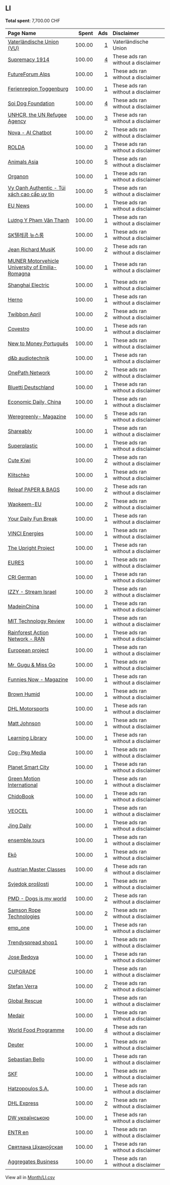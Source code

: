 ## LI
**Total spent**: 7,700.00 CHF

|Page Name|Spent|Ads|Disclaimer|
|:---|---:|---:|:---|
|[Vaterländische Union (VU)](https://www.facebook.com/386589190940)|100.00|[1](https://www.facebook.com/ads/library/?active_status=all&ad_type=political_and_issue_ads&country=LI&view_all_page_id=386589190940&search_type=page&media_type=all)|Vaterländische Union|
|[Supremacy 1914](https://www.facebook.com/200480966638039)|100.00|[4](https://www.facebook.com/ads/library/?active_status=all&ad_type=political_and_issue_ads&country=LI&view_all_page_id=200480966638039&search_type=page&media_type=all)|These ads ran without a disclaimer|
|[FutureForum Alps](https://www.facebook.com/111526801918998)|100.00|[1](https://www.facebook.com/ads/library/?active_status=all&ad_type=political_and_issue_ads&country=LI&view_all_page_id=111526801918998&search_type=page&media_type=all)|These ads ran without a disclaimer|
|[Ferienregion Toggenburg](https://www.facebook.com/272968897162)|100.00|[1](https://www.facebook.com/ads/library/?active_status=all&ad_type=political_and_issue_ads&country=LI&view_all_page_id=272968897162&search_type=page&media_type=all)|These ads ran without a disclaimer|
|[Soi Dog Foundation](https://www.facebook.com/108625789179165)|100.00|[4](https://www.facebook.com/ads/library/?active_status=all&ad_type=political_and_issue_ads&country=LI&view_all_page_id=108625789179165&search_type=page&media_type=all)|These ads ran without a disclaimer|
|[UNHCR, the UN Refugee Agency](https://www.facebook.com/13204463437)|100.00|[3](https://www.facebook.com/ads/library/?active_status=all&ad_type=political_and_issue_ads&country=LI&view_all_page_id=13204463437&search_type=page&media_type=all)|These ads ran without a disclaimer|
|[Nova - AI Chatbot](https://www.facebook.com/106348682400630)|100.00|[2](https://www.facebook.com/ads/library/?active_status=all&ad_type=political_and_issue_ads&country=LI&view_all_page_id=106348682400630&search_type=page&media_type=all)|These ads ran without a disclaimer|
|[ROLDA](https://www.facebook.com/98673036962)|100.00|[3](https://www.facebook.com/ads/library/?active_status=all&ad_type=political_and_issue_ads&country=LI&view_all_page_id=98673036962&search_type=page&media_type=all)|These ads ran without a disclaimer|
|[Animals Asia](https://www.facebook.com/7783116506)|100.00|[5](https://www.facebook.com/ads/library/?active_status=all&ad_type=political_and_issue_ads&country=LI&view_all_page_id=7783116506&search_type=page&media_type=all)|These ads ran without a disclaimer|
|[Organon](https://www.facebook.com/102251318064432)|100.00|[1](https://www.facebook.com/ads/library/?active_status=all&ad_type=political_and_issue_ads&country=LI&view_all_page_id=102251318064432&search_type=page&media_type=all)|These ads ran without a disclaimer|
|[Vy Oanh Authentic - Túi xách cao cấp uy tín](https://www.facebook.com/107237888124833)|100.00|[5](https://www.facebook.com/ads/library/?active_status=all&ad_type=political_and_issue_ads&country=LI&view_all_page_id=107237888124833&search_type=page&media_type=all)|These ads ran without a disclaimer|
|[EU News](https://www.facebook.com/120540077612261)|100.00|[1](https://www.facebook.com/ads/library/?active_status=all&ad_type=political_and_issue_ads&country=LI&view_all_page_id=120540077612261&search_type=page&media_type=all)|These ads ran without a disclaimer|
|[Lương Y Phạm Văn Thanh](https://www.facebook.com/102252525898596)|100.00|[1](https://www.facebook.com/ads/library/?active_status=all&ad_type=political_and_issue_ads&country=LI&view_all_page_id=102252525898596&search_type=page&media_type=all)|These ads ran without a disclaimer|
|[SK텔레콤 뉴스룸](https://www.facebook.com/101653285444113)|100.00|[1](https://www.facebook.com/ads/library/?active_status=all&ad_type=political_and_issue_ads&country=LI&view_all_page_id=101653285444113&search_type=page&media_type=all)|These ads ran without a disclaimer|
|[Jean Richard MusiK](https://www.facebook.com/333293986861604)|100.00|[2](https://www.facebook.com/ads/library/?active_status=all&ad_type=political_and_issue_ads&country=LI&view_all_page_id=333293986861604&search_type=page&media_type=all)|These ads ran without a disclaimer|
|[MUNER Motorvehicle University of Emilia-Romagna](https://www.facebook.com/1249630708423717)|100.00|[1](https://www.facebook.com/ads/library/?active_status=all&ad_type=political_and_issue_ads&country=LI&view_all_page_id=1249630708423717&search_type=page&media_type=all)|These ads ran without a disclaimer|
|[Shanghai Electric](https://www.facebook.com/102415047928145)|100.00|[1](https://www.facebook.com/ads/library/?active_status=all&ad_type=political_and_issue_ads&country=LI&view_all_page_id=102415047928145&search_type=page&media_type=all)|These ads ran without a disclaimer|
|[Herno](https://www.facebook.com/139235326093086)|100.00|[1](https://www.facebook.com/ads/library/?active_status=all&ad_type=political_and_issue_ads&country=LI&view_all_page_id=139235326093086&search_type=page&media_type=all)|These ads ran without a disclaimer|
|[Twibbon April](https://www.facebook.com/110980888642151)|100.00|[2](https://www.facebook.com/ads/library/?active_status=all&ad_type=political_and_issue_ads&country=LI&view_all_page_id=110980888642151&search_type=page&media_type=all)|These ads ran without a disclaimer|
|[Covestro](https://www.facebook.com/150793518281117)|100.00|[1](https://www.facebook.com/ads/library/?active_status=all&ad_type=political_and_issue_ads&country=LI&view_all_page_id=150793518281117&search_type=page&media_type=all)|These ads ran without a disclaimer|
|[New to Money Português](https://www.facebook.com/105743361735500)|100.00|[1](https://www.facebook.com/ads/library/?active_status=all&ad_type=political_and_issue_ads&country=LI&view_all_page_id=105743361735500&search_type=page&media_type=all)|These ads ran without a disclaimer|
|[d&b audiotechnik](https://www.facebook.com/548577435509026)|100.00|[1](https://www.facebook.com/ads/library/?active_status=all&ad_type=political_and_issue_ads&country=LI&view_all_page_id=548577435509026&search_type=page&media_type=all)|These ads ran without a disclaimer|
|[OnePath Network](https://www.facebook.com/771462172882741)|100.00|[2](https://www.facebook.com/ads/library/?active_status=all&ad_type=political_and_issue_ads&country=LI&view_all_page_id=771462172882741&search_type=page&media_type=all)|These ads ran without a disclaimer|
|[Bluetti Deutschland](https://www.facebook.com/101106662115671)|100.00|[1](https://www.facebook.com/ads/library/?active_status=all&ad_type=political_and_issue_ads&country=LI&view_all_page_id=101106662115671&search_type=page&media_type=all)|These ads ran without a disclaimer|
|[Economic Daily, China](https://www.facebook.com/112757083778788)|100.00|[1](https://www.facebook.com/ads/library/?active_status=all&ad_type=political_and_issue_ads&country=LI&view_all_page_id=112757083778788&search_type=page&media_type=all)|These ads ran without a disclaimer|
|[Weregreenly- Magazine](https://www.facebook.com/100374392742057)|100.00|[5](https://www.facebook.com/ads/library/?active_status=all&ad_type=political_and_issue_ads&country=LI&view_all_page_id=100374392742057&search_type=page&media_type=all)|These ads ran without a disclaimer|
|[Shareably](https://www.facebook.com/1556259461269806)|100.00|[1](https://www.facebook.com/ads/library/?active_status=all&ad_type=political_and_issue_ads&country=LI&view_all_page_id=1556259461269806&search_type=page&media_type=all)|These ads ran without a disclaimer|
|[Superplastic](https://www.facebook.com/154680184946903)|100.00|[1](https://www.facebook.com/ads/library/?active_status=all&ad_type=political_and_issue_ads&country=LI&view_all_page_id=154680184946903&search_type=page&media_type=all)|These ads ran without a disclaimer|
|[Cute Kiwi](https://www.facebook.com/110463704610731)|100.00|[2](https://www.facebook.com/ads/library/?active_status=all&ad_type=political_and_issue_ads&country=LI&view_all_page_id=110463704610731&search_type=page&media_type=all)|These ads ran without a disclaimer|
|[Klitschko](https://www.facebook.com/285530825204)|100.00|[1](https://www.facebook.com/ads/library/?active_status=all&ad_type=political_and_issue_ads&country=LI&view_all_page_id=285530825204&search_type=page&media_type=all)|These ads ran without a disclaimer|
|[Releaf PAPER & BAGS](https://www.facebook.com/101315848087098)|100.00|[2](https://www.facebook.com/ads/library/?active_status=all&ad_type=political_and_issue_ads&country=LI&view_all_page_id=101315848087098&search_type=page&media_type=all)|These ads ran without a disclaimer|
|[Waokeem-EU](https://www.facebook.com/100689636310150)|100.00|[2](https://www.facebook.com/ads/library/?active_status=all&ad_type=political_and_issue_ads&country=LI&view_all_page_id=100689636310150&search_type=page&media_type=all)|These ads ran without a disclaimer|
|[Your Daily Fun Break](https://www.facebook.com/104593458269168)|100.00|[1](https://www.facebook.com/ads/library/?active_status=all&ad_type=political_and_issue_ads&country=LI&view_all_page_id=104593458269168&search_type=page&media_type=all)|These ads ran without a disclaimer|
|[VINCI Energies](https://www.facebook.com/286094071469577)|100.00|[1](https://www.facebook.com/ads/library/?active_status=all&ad_type=political_and_issue_ads&country=LI&view_all_page_id=286094071469577&search_type=page&media_type=all)|These ads ran without a disclaimer|
|[The Upright Project](https://www.facebook.com/441703342896364)|100.00|[1](https://www.facebook.com/ads/library/?active_status=all&ad_type=political_and_issue_ads&country=LI&view_all_page_id=441703342896364&search_type=page&media_type=all)|These ads ran without a disclaimer|
|[EURES](https://www.facebook.com/183125116821)|100.00|[1](https://www.facebook.com/ads/library/?active_status=all&ad_type=political_and_issue_ads&country=LI&view_all_page_id=183125116821&search_type=page&media_type=all)|These ads ran without a disclaimer|
|[CRI German](https://www.facebook.com/340577086006224)|100.00|[1](https://www.facebook.com/ads/library/?active_status=all&ad_type=political_and_issue_ads&country=LI&view_all_page_id=340577086006224&search_type=page&media_type=all)|These ads ran without a disclaimer|
|[IZZY - Stream Israel](https://www.facebook.com/105962808801596)|100.00|[3](https://www.facebook.com/ads/library/?active_status=all&ad_type=political_and_issue_ads&country=LI&view_all_page_id=105962808801596&search_type=page&media_type=all)|These ads ran without a disclaimer|
|[MadeinChina](https://www.facebook.com/102300279228311)|100.00|[1](https://www.facebook.com/ads/library/?active_status=all&ad_type=political_and_issue_ads&country=LI&view_all_page_id=102300279228311&search_type=page&media_type=all)|These ads ran without a disclaimer|
|[MIT Technology Review](https://www.facebook.com/17043549797)|100.00|[1](https://www.facebook.com/ads/library/?active_status=all&ad_type=political_and_issue_ads&country=LI&view_all_page_id=17043549797&search_type=page&media_type=all)|These ads ran without a disclaimer|
|[Rainforest Action Network - RAN](https://www.facebook.com/8002590959)|100.00|[1](https://www.facebook.com/ads/library/?active_status=all&ad_type=political_and_issue_ads&country=LI&view_all_page_id=8002590959&search_type=page&media_type=all)|These ads ran without a disclaimer|
|[European project](https://www.facebook.com/116157921440909)|100.00|[1](https://www.facebook.com/ads/library/?active_status=all&ad_type=political_and_issue_ads&country=LI&view_all_page_id=116157921440909&search_type=page&media_type=all)|These ads ran without a disclaimer|
|[Mr. Gugu & Miss Go](https://www.facebook.com/267353906619818)|100.00|[1](https://www.facebook.com/ads/library/?active_status=all&ad_type=political_and_issue_ads&country=LI&view_all_page_id=267353906619818&search_type=page&media_type=all)|These ads ran without a disclaimer|
|[Funnies Now - Magazine](https://www.facebook.com/104099512361482)|100.00|[1](https://www.facebook.com/ads/library/?active_status=all&ad_type=political_and_issue_ads&country=LI&view_all_page_id=104099512361482&search_type=page&media_type=all)|These ads ran without a disclaimer|
|[Brown Humid](https://www.facebook.com/100580799666914)|100.00|[1](https://www.facebook.com/ads/library/?active_status=all&ad_type=political_and_issue_ads&country=LI&view_all_page_id=100580799666914&search_type=page&media_type=all)|These ads ran without a disclaimer|
|[DHL Motorsports](https://www.facebook.com/121350964566751)|100.00|[1](https://www.facebook.com/ads/library/?active_status=all&ad_type=political_and_issue_ads&country=LI&view_all_page_id=121350964566751&search_type=page&media_type=all)|These ads ran without a disclaimer|
|[Matt Johnson](https://www.facebook.com/1452734928361216)|100.00|[1](https://www.facebook.com/ads/library/?active_status=all&ad_type=political_and_issue_ads&country=LI&view_all_page_id=1452734928361216&search_type=page&media_type=all)|These ads ran without a disclaimer|
|[Learning Library](https://www.facebook.com/270039487025241)|100.00|[1](https://www.facebook.com/ads/library/?active_status=all&ad_type=political_and_issue_ads&country=LI&view_all_page_id=270039487025241&search_type=page&media_type=all)|These ads ran without a disclaimer|
|[Cog-Pkg Media](https://www.facebook.com/109211515409715)|100.00|[1](https://www.facebook.com/ads/library/?active_status=all&ad_type=political_and_issue_ads&country=LI&view_all_page_id=109211515409715&search_type=page&media_type=all)|These ads ran without a disclaimer|
|[Planet Smart City](https://www.facebook.com/344322995756307)|100.00|[1](https://www.facebook.com/ads/library/?active_status=all&ad_type=political_and_issue_ads&country=LI&view_all_page_id=344322995756307&search_type=page&media_type=all)|These ads ran without a disclaimer|
|[Green Motion International](https://www.facebook.com/524481140907226)|100.00|[1](https://www.facebook.com/ads/library/?active_status=all&ad_type=political_and_issue_ads&country=LI&view_all_page_id=524481140907226&search_type=page&media_type=all)|These ads ran without a disclaimer|
|[ChidoBook](https://www.facebook.com/110993941170214)|100.00|[1](https://www.facebook.com/ads/library/?active_status=all&ad_type=political_and_issue_ads&country=LI&view_all_page_id=110993941170214&search_type=page&media_type=all)|These ads ran without a disclaimer|
|[VEOCEL](https://www.facebook.com/610696639428997)|100.00|[1](https://www.facebook.com/ads/library/?active_status=all&ad_type=political_and_issue_ads&country=LI&view_all_page_id=610696639428997&search_type=page&media_type=all)|These ads ran without a disclaimer|
|[Jing Daily](https://www.facebook.com/315543515306)|100.00|[1](https://www.facebook.com/ads/library/?active_status=all&ad_type=political_and_issue_ads&country=LI&view_all_page_id=315543515306&search_type=page&media_type=all)|These ads ran without a disclaimer|
|[ensemble.tours](https://www.facebook.com/103733452216984)|100.00|[1](https://www.facebook.com/ads/library/?active_status=all&ad_type=political_and_issue_ads&country=LI&view_all_page_id=103733452216984&search_type=page&media_type=all)|These ads ran without a disclaimer|
|[Ekō](https://www.facebook.com/181924628560212)|100.00|[1](https://www.facebook.com/ads/library/?active_status=all&ad_type=political_and_issue_ads&country=LI&view_all_page_id=181924628560212&search_type=page&media_type=all)|These ads ran without a disclaimer|
|[Austrian Master Classes](https://www.facebook.com/176508225770197)|100.00|[4](https://www.facebook.com/ads/library/?active_status=all&ad_type=political_and_issue_ads&country=LI&view_all_page_id=176508225770197&search_type=page&media_type=all)|These ads ran without a disclaimer|
|[Svjedok prošlosti](https://www.facebook.com/1603592663238606)|100.00|[1](https://www.facebook.com/ads/library/?active_status=all&ad_type=political_and_issue_ads&country=LI&view_all_page_id=1603592663238606&search_type=page&media_type=all)|These ads ran without a disclaimer|
|[PMD - Dogs is my  world](https://www.facebook.com/113067177682259)|100.00|[2](https://www.facebook.com/ads/library/?active_status=all&ad_type=political_and_issue_ads&country=LI&view_all_page_id=113067177682259&search_type=page&media_type=all)|These ads ran without a disclaimer|
|[Samson Rope Technologies](https://www.facebook.com/171163390480055)|100.00|[2](https://www.facebook.com/ads/library/?active_status=all&ad_type=political_and_issue_ads&country=LI&view_all_page_id=171163390480055&search_type=page&media_type=all)|These ads ran without a disclaimer|
|[emp_one](https://www.facebook.com/103015059417615)|100.00|[1](https://www.facebook.com/ads/library/?active_status=all&ad_type=political_and_issue_ads&country=LI&view_all_page_id=103015059417615&search_type=page&media_type=all)|These ads ran without a disclaimer|
|[Trendyspread shop1](https://www.facebook.com/111014438406253)|100.00|[1](https://www.facebook.com/ads/library/?active_status=all&ad_type=political_and_issue_ads&country=LI&view_all_page_id=111014438406253&search_type=page&media_type=all)|These ads ran without a disclaimer|
|[Jose Bedoya](https://www.facebook.com/100979089555293)|100.00|[1](https://www.facebook.com/ads/library/?active_status=all&ad_type=political_and_issue_ads&country=LI&view_all_page_id=100979089555293&search_type=page&media_type=all)|These ads ran without a disclaimer|
|[CUPGRADE](https://www.facebook.com/104200678369483)|100.00|[1](https://www.facebook.com/ads/library/?active_status=all&ad_type=political_and_issue_ads&country=LI&view_all_page_id=104200678369483&search_type=page&media_type=all)|These ads ran without a disclaimer|
|[Stefan Verra](https://www.facebook.com/296836513743337)|100.00|[2](https://www.facebook.com/ads/library/?active_status=all&ad_type=political_and_issue_ads&country=LI&view_all_page_id=296836513743337&search_type=page&media_type=all)|These ads ran without a disclaimer|
|[Global Rescue](https://www.facebook.com/53320617721)|100.00|[1](https://www.facebook.com/ads/library/?active_status=all&ad_type=political_and_issue_ads&country=LI&view_all_page_id=53320617721&search_type=page&media_type=all)|These ads ran without a disclaimer|
|[Medair](https://www.facebook.com/181890091876904)|100.00|[1](https://www.facebook.com/ads/library/?active_status=all&ad_type=political_and_issue_ads&country=LI&view_all_page_id=181890091876904&search_type=page&media_type=all)|These ads ran without a disclaimer|
|[World Food Programme](https://www.facebook.com/28312410177)|100.00|[4](https://www.facebook.com/ads/library/?active_status=all&ad_type=political_and_issue_ads&country=LI&view_all_page_id=28312410177&search_type=page&media_type=all)|These ads ran without a disclaimer|
|[Deuter](https://www.facebook.com/115643645121323)|100.00|[1](https://www.facebook.com/ads/library/?active_status=all&ad_type=political_and_issue_ads&country=LI&view_all_page_id=115643645121323&search_type=page&media_type=all)|These ads ran without a disclaimer|
|[Sebastian Bello](https://www.facebook.com/100490729492964)|100.00|[1](https://www.facebook.com/ads/library/?active_status=all&ad_type=political_and_issue_ads&country=LI&view_all_page_id=100490729492964&search_type=page&media_type=all)|These ads ran without a disclaimer|
|[SKF](https://www.facebook.com/72149536933)|100.00|[1](https://www.facebook.com/ads/library/?active_status=all&ad_type=political_and_issue_ads&country=LI&view_all_page_id=72149536933&search_type=page&media_type=all)|These ads ran without a disclaimer|
|[Hatzopoulos S.A.](https://www.facebook.com/106837661915369)|100.00|[1](https://www.facebook.com/ads/library/?active_status=all&ad_type=political_and_issue_ads&country=LI&view_all_page_id=106837661915369&search_type=page&media_type=all)|These ads ran without a disclaimer|
|[DHL Express](https://www.facebook.com/405379246524515)|100.00|[2](https://www.facebook.com/ads/library/?active_status=all&ad_type=political_and_issue_ads&country=LI&view_all_page_id=405379246524515&search_type=page&media_type=all)|These ads ran without a disclaimer|
|[DW українською](https://www.facebook.com/155438574470276)|100.00|[1](https://www.facebook.com/ads/library/?active_status=all&ad_type=political_and_issue_ads&country=LI&view_all_page_id=155438574470276&search_type=page&media_type=all)|These ads ran without a disclaimer|
|[ENTR en](https://www.facebook.com/102500518635499)|100.00|[1](https://www.facebook.com/ads/library/?active_status=all&ad_type=political_and_issue_ads&country=LI&view_all_page_id=102500518635499&search_type=page&media_type=all)|These ads ran without a disclaimer|
|[Святлана Ціханоўская](https://www.facebook.com/102727121816068)|100.00|[1](https://www.facebook.com/ads/library/?active_status=all&ad_type=political_and_issue_ads&country=LI&view_all_page_id=102727121816068&search_type=page&media_type=all)|These ads ran without a disclaimer|
|[Aggregates Business](https://www.facebook.com/112675286764083)|100.00|[1](https://www.facebook.com/ads/library/?active_status=all&ad_type=political_and_issue_ads&country=LI&view_all_page_id=112675286764083&search_type=page&media_type=all)|These ads ran without a disclaimer|

View all in [Month/LI.csv](../../MetaData/Month/LI.csv)
